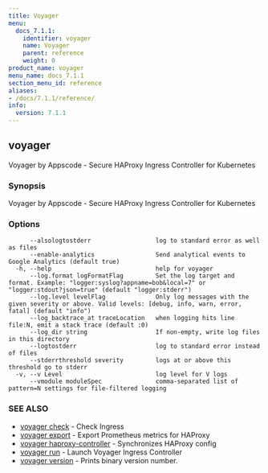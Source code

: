 ```yaml
---
title: Voyager
menu:
  docs_7.1.1:
    identifier: voyager
    name: Voyager
    parent: reference
    weight: 0
product_name: voyager
menu_name: docs_7.1.1
section_menu_id: reference
aliases:
- /docs/7.1.1/reference/
info:
  version: 7.1.1
---
```


## voyager

Voyager by Appscode - Secure HAProxy Ingress Controller for Kubernetes

### Synopsis

Voyager by Appscode - Secure HAProxy Ingress Controller for Kubernetes

### Options

```
      --alsologtostderr                  log to standard error as well as files
      --enable-analytics                 Send analytical events to Google Analytics (default true)
  -h, --help                             help for voyager
      --log.format logFormatFlag         Set the log target and format. Example: "logger:syslog?appname=bob&local=7" or "logger:stdout?json=true" (default "logger:stderr")
      --log.level levelFlag              Only log messages with the given severity or above. Valid levels: [debug, info, warn, error, fatal] (default "info")
      --log_backtrace_at traceLocation   when logging hits line file:N, emit a stack trace (default :0)
      --log_dir string                   If non-empty, write log files in this directory
      --logtostderr                      log to standard error instead of files
      --stderrthreshold severity         logs at or above this threshold go to stderr
  -v, --v Level                          log level for V logs
      --vmodule moduleSpec               comma-separated list of pattern=N settings for file-filtered logging
```

### SEE ALSO

* [voyager check](/docs/7.1.1/reference/voyager_check)	 - Check Ingress
* [voyager export](/docs/7.1.1/reference/voyager_export)	 - Export Prometheus metrics for HAProxy
* [voyager haproxy-controller](/docs/7.1.1/reference/voyager_haproxy-controller)	 - Synchronizes HAProxy config
* [voyager run](/docs/7.1.1/reference/voyager_run)	 - Launch Voyager Ingress Controller
* [voyager version](/docs/7.1.1/reference/voyager_version)	 - Prints binary version number.

